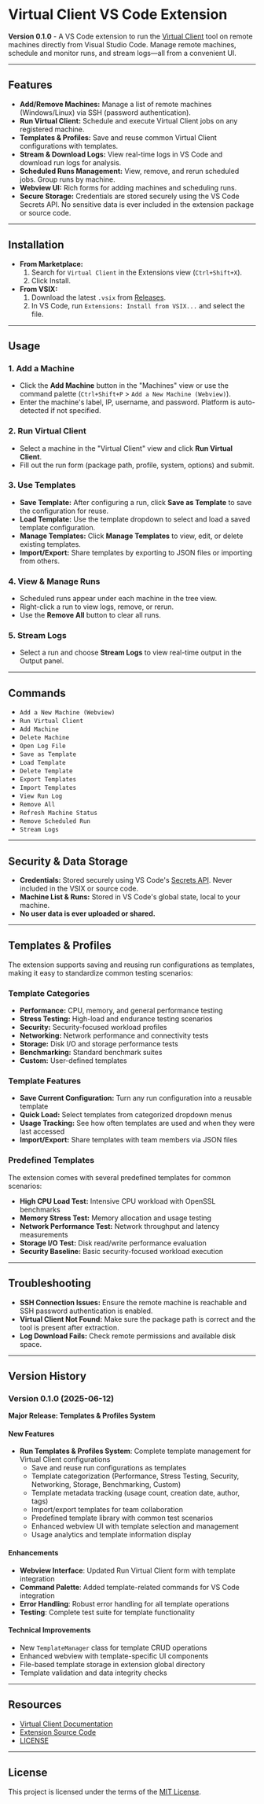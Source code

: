 # Virtual Client VS Code Extension

**Version 0.1.0** - A VS Code extension to run the [Virtual Client](https://github.com/microsoft/VirtualClient) tool on remote machines directly from Visual Studio Code. Manage remote machines, schedule and monitor runs, and stream logs—all from a convenient UI.

---

## Features
- **Add/Remove Machines:** Manage a list of remote machines (Windows/Linux) via SSH (password authentication).
- **Run Virtual Client:** Schedule and execute Virtual Client jobs on any registered machine.
- **Templates & Profiles:** Save and reuse common Virtual Client configurations with templates.
- **Stream & Download Logs:** View real-time logs in VS Code and download run logs for analysis.
- **Scheduled Runs Management:** View, remove, and rerun scheduled jobs. Group runs by machine.
- **Webview UI:** Rich forms for adding machines and scheduling runs.
- **Secure Storage:** Credentials are stored securely using the VS Code Secrets API. No sensitive data is ever included in the extension package or source code.

---

## Installation
- **From Marketplace:**
  1. Search for `Virtual Client` in the Extensions view (`Ctrl+Shift+X`).
  2. Click Install.
- **From VSIX:**
  1. Download the latest `.vsix` from [Releases](https://github.com/rudraptpsingh/VirtualClient-VSCode/releases).
  2. In VS Code, run `Extensions: Install from VSIX...` and select the file.

---

## Usage
### 1. Add a Machine
- Click the **Add Machine** button in the "Machines" view or use the command palette (`Ctrl+Shift+P` > `Add a New Machine (Webview)`).
- Enter the machine's label, IP, username, and password. Platform is auto-detected if not specified.

### 2. Run Virtual Client
- Select a machine in the "Virtual Client" view and click **Run Virtual Client**.
- Fill out the run form (package path, profile, system, options) and submit.

### 3. Use Templates
- **Save Template:** After configuring a run, click **Save as Template** to save the configuration for reuse.
- **Load Template:** Use the template dropdown to select and load a saved template configuration.
- **Manage Templates:** Click **Manage Templates** to view, edit, or delete existing templates.
- **Import/Export:** Share templates by exporting to JSON files or importing from others.

### 4. View & Manage Runs
- Scheduled runs appear under each machine in the tree view.
- Right-click a run to view logs, remove, or rerun.
- Use the **Remove All** button to clear all runs.

### 5. Stream Logs
- Select a run and choose **Stream Logs** to view real-time output in the Output panel.

---

## Commands
- `Add a New Machine (Webview)`
- `Run Virtual Client`
- `Add Machine`
- `Delete Machine`
- `Open Log File`
- `Save as Template`
- `Load Template`
- `Delete Template`
- `Export Templates`
- `Import Templates`
- `View Run Log`
- `Remove All`
- `Refresh Machine Status`
- `Remove Scheduled Run`
- `Stream Logs`

---

## Security & Data Storage
- **Credentials:** Stored securely using VS Code's [Secrets API](https://code.visualstudio.com/api/references/vscode-api#SecretStorage). Never included in the VSIX or source code.
- **Machine List & Runs:** Stored in VS Code's global state, local to your machine.
- **No user data is ever uploaded or shared.**

---

## Templates & Profiles

The extension supports saving and reusing run configurations as templates, making it easy to standardize common testing scenarios:

### Template Categories
- **Performance:** CPU, memory, and general performance testing
- **Stress Testing:** High-load and endurance testing scenarios
- **Security:** Security-focused workload profiles
- **Networking:** Network performance and connectivity tests
- **Storage:** Disk I/O and storage performance tests
- **Benchmarking:** Standard benchmark suites
- **Custom:** User-defined templates

### Template Features
- **Save Current Configuration:** Turn any run configuration into a reusable template
- **Quick Load:** Select templates from categorized dropdown menus
- **Usage Tracking:** See how often templates are used and when they were last accessed
- **Import/Export:** Share templates with team members via JSON files

### Predefined Templates
The extension comes with several predefined templates for common scenarios:
- **High CPU Load Test:** Intensive CPU workload with OpenSSL benchmarks
- **Memory Stress Test:** Memory allocation and usage testing
- **Network Performance Test:** Network throughput and latency measurements
- **Storage I/O Test:** Disk read/write performance evaluation
- **Security Baseline:** Basic security-focused workload execution

---

## Troubleshooting
- **SSH Connection Issues:** Ensure the remote machine is reachable and SSH password authentication is enabled.
- **Virtual Client Not Found:** Make sure the package path is correct and the tool is present after extraction.
- **Log Download Fails:** Check remote permissions and available disk space.

---

## Version History

### Version 0.1.0 (2025-06-12)
**Major Release: Templates & Profiles System**

#### New Features
- **Run Templates & Profiles System**: Complete template management for Virtual Client configurations
  - Save and reuse run configurations as templates
  - Template categorization (Performance, Stress Testing, Security, Networking, Storage, Benchmarking, Custom)
  - Template metadata tracking (usage count, creation date, author, tags)
  - Import/export templates for team collaboration
  - Predefined template library with common test scenarios
  - Enhanced webview UI with template selection and management
  - Usage analytics and template information display

#### Enhancements
- **Webview Interface**: Updated Run Virtual Client form with template integration
- **Command Palette**: Added template-related commands for VS Code integration
- **Error Handling**: Robust error handling for all template operations
- **Testing**: Complete test suite for template functionality

#### Technical Improvements
- New `TemplateManager` class for template CRUD operations
- Enhanced webview with template-specific UI components
- File-based template storage in extension global directory
- Template validation and data integrity checks

---

## Resources
- [Virtual Client Documentation](https://github.com/microsoft/VirtualClient)
- [Extension Source Code](https://github.com/rudraptpsingh/VirtualClient-VSCode)
- [LICENSE](./LICENSE)

---

## License
This project is licensed under the terms of the [MIT License](./LICENSE).
